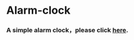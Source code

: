 # Alarm-clock

### **A simple alarm clock，please click [here](https://reagan615.github.io/Alarm-clock/).**
